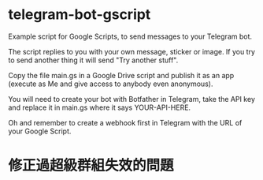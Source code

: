 # telegram-bot-gscript
Example script for Google Scripts, to send messages to your Telegram bot.

The script replies to you with your own message, sticker or image. If you try to send another thing it will send "Try another stuff".

Copy the file main.gs in a Google Drive script and publish it as an app (execute as Me and give access to anybody even anonymous).

You will need to create your bot with Botfather in Telegram, take the API key and replace it in main.gs where it says YOUR-API-HERE.

Oh and remember to create a webhook first in Telegram with the URL of your Google Script.

# 修正過超級群組失效的問題
